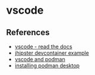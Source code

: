 # vscode

## References

* [vscode - read the docs](https://vscode-docs-arc.readthedocs.io/en/latest/remote/containers/)
* [jhipster devcontainer example](https://github.com/jhipster/jhipster-sample-app/blob/7d39dfaa9edeae5ba8322bb44b7d7487764ef934/.devcontainer/devcontainer.json)
* [vscode and podman](https://developers.redhat.com/articles/2023/02/14/remote-container-development-vs-code-and-podman#configure_podman_for_remote_usage)
* [installing podman desktop](https://podman-desktop.io/docs/Installation/linux-install)
